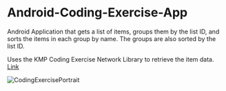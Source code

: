 # Android-Coding-Exercise-App
Android Application that gets a list of items, groups them by the list ID, and sorts the items in each group by name.  The groups are also sorted by the list ID.

Uses the KMP Coding Exercise Network Library to retrieve the item data.  [Link](https://github.com/maderski/KMP-Coding-Exercise-Network/tree/main)


![CodingExercisePortrait](https://github.com/user-attachments/assets/7dc9739a-dd4c-450f-bc08-7a17b4dd2de6)


